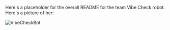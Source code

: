 Here's a placeholder for the overall README for the team Vibe Check robot. Here's a picture of her:

![VibeCheckBot](https://github.com/ayah-uhhh/Mechatronics/assets/91037982/cf6eeb95-f5bf-4ecc-a792-6629ede76a0d)
